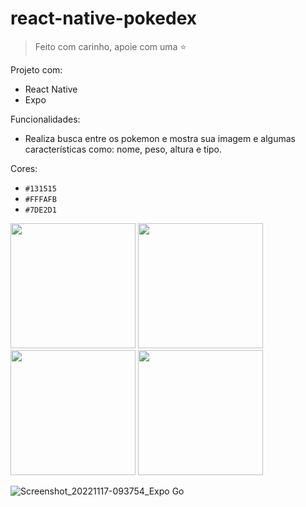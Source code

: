 # react-native-pokedex
> Feito com carinho, apoie com uma :star:

Projeto com:
- React Native
- Expo

Funcionalidades:
- Realiza busca entre os pokemon e mostra sua imagem e algumas características como: nome, peso, altura e tipo.

Cores:
- `#131515`
- `#FFFAFB`
- `#7DE2D1`

<img src="https://user-images.githubusercontent.com/113157343/202449914-d8753f96-f791-4fef-9f48-ec266513d76e.jpg" width="200">
<img src="https://user-images.githubusercontent.com/113157343/202449914-d8753f96-f791-4fef-9f48-ec266513d76e.jpg" width="200">
<img src="https://user-images.githubusercontent.com/113157343/202449914-d8753f96-f791-4fef-9f48-ec266513d76e.jpg" width="200">
<img src="https://user-images.githubusercontent.com/113157343/202449914-d8753f96-f791-4fef-9f48-ec266513d76e.jpg" width="200">

![Screenshot_20221117-093754_Expo Go]()
